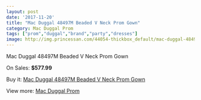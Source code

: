 ```yaml
---
layout: post
date: '2017-11-20'
title: "Mac Duggal 48497M Beaded V Neck Prom Gown"
category: Mac Duggal Prom
tags: ["prom","duggal","brand","party","dresses"]
image: http://img.princessan.com/44054-thickbox_default/mac-duggal-48497m-beaded-v-neck-prom-gown.jpg
---
```

Mac Duggal 48497M Beaded V Neck Prom Gown

On Sales: **$577.99**
<a href="https://www.princessan.com/en/mac-duggal-prom/20484-mac-duggal-48497m-beaded-v-neck-prom-gown.html"><amp-img layout="responsive" width="600" height="600" src="//img.princessan.com/44054-thickbox_default/mac-duggal-48497m-beaded-v-neck-prom-gown.jpg" alt="Mac Duggal 48497M Beaded V Neck Prom Gown 0" /></a>
<a href="https://www.princessan.com/en/mac-duggal-prom/20484-mac-duggal-48497m-beaded-v-neck-prom-gown.html"><amp-img layout="responsive" width="600" height="600" src="//img.princessan.com/44056-thickbox_default/mac-duggal-48497m-beaded-v-neck-prom-gown.jpg" alt="Mac Duggal 48497M Beaded V Neck Prom Gown 1" /></a>
<a href="https://www.princessan.com/en/mac-duggal-prom/20484-mac-duggal-48497m-beaded-v-neck-prom-gown.html"><amp-img layout="responsive" width="600" height="600" src="//img.princessan.com/44055-thickbox_default/mac-duggal-48497m-beaded-v-neck-prom-gown.jpg" alt="Mac Duggal 48497M Beaded V Neck Prom Gown 2" /></a>

Buy it: [Mac Duggal 48497M Beaded V Neck Prom Gown](https://www.princessan.com/en/mac-duggal-prom/20484-mac-duggal-48497m-beaded-v-neck-prom-gown.html "Mac Duggal 48497M Beaded V Neck Prom Gown")

View more: [Mac Duggal Prom](https://www.princessan.com/en/42-mac-duggal-prom "Mac Duggal Prom")